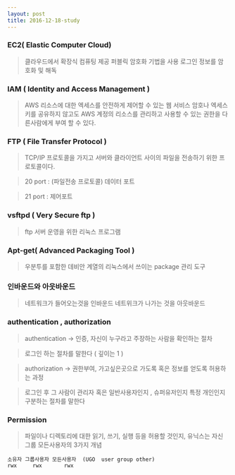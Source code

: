 ```yaml
---
layout: post
title: 2016-12-18-study
---
```


### __EC2( Elastic Computer Cloud)__
> 클라우드에서 확장식 컴퓨팅 제공
> 퍼블릭 암호화 기법을 사용 로그인 정보를 암호화 및 해독

### __IAM ( Identity and Access Management )__
> AWS 리소스에 대한 엑세스를 안전하게 제어할 수 있는 웹 서비스
> 암호나 엑세스 키를 공유하지 않고도 AWS 계정의 리소스를 관리하고 사용할 수 있는 권한을 다른사람에게 부여 할 수 있다.

### __FTP ( File Transfer Protocol )__
> TCP/IP 프로토콜을 가지고 서버와 클라이언트 사이의 파일을 전송하기 위한
> 프로토콜이다.

> 20 port : (파일전송 프로토콜) 데이터 포트

> 21 port : 제어포트


### __vsftpd ( Very Secure ftp )__
> ftp 서버 운영을 위한 리눅스 프로그램

### __Apt-get( Advanced Packaging Tool )__
> 우분투를 포함한 데비안 계열의 리눅스에서 쓰이는 package 관리 도구

### __인바운드와 아웃바운드__
> 네트워크가 들어오는것을 인바운드
> 네트위크가 나가는 것을 아웃바운드

### authentication , authorization
> authentication -> 인증, 자신이 누구라고 주장하는 사람을 확인하는 절차

> 로그인 하는 절차를 말한다 ( 깊이는 1 )

> authorization -> 권한부여, 가고싶은곳으로 가도록 혹은 정보를 얻도록 허용하는 과정

> 로그인 후 그 사람이 관리자 혹은 일반사용자인지 , 슈퍼유저인지 특정 개인인지 구분하는 절차를 말한다


### Permission
> 파일이나 디렉토리에 대한 읽기, 쓰기, 실행 등을 허용할 것인지, 유닉스는 자신 그룹 모든사용자의 3가지 개념

```
소유자 그룹사용자 모든사용자  (UGO  user group other)
rwx     rwx       rwx
```
